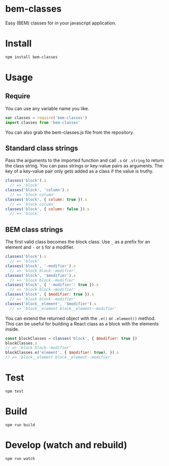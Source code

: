# bem-classes
Easy (BEM) classes for in your javascript application.

# Install
```bash
npm install bem-classes
```

# Usage

## Require
You can use any variable name you like.
```js
var classes = require('bem-classes')
import classes from 'bem-classes'
```
You can also grab the bem-classes.js file from the repository.

## Standard class strings
Pass the arguments to the imported function and call `.s` or `.string` to return the class string. You can pass strings or key-value pairs as arguments. The key of a key-value pair only gets added as a class if the value is truthy.
```js
classes('block').s
  // => 'block'
classes('block', 'column').s
  // => 'block column'
classes('block', { column: true }).s
  // => 'block column'
classes('block', { column: false }).s
  // => 'block'      
```

## BEM class strings
The first valid class becomes the block class.
Use `_` as a prefix for an element and `-` or `$` for a modifier.
```js
classes('block').s
  // => 'block'
classes('block', '-modifier').s
  // => 'block block--modifier'
classes('block', '$modifier').s
  // => 'block block--modifier'
classes('block', { '-modifier': true }).s
  // => 'block block--modifier'
classes('block', { $modifier: true }).s
  // => 'block block--modifier'
classes('block__element', '$modifier').s
  // => 'block__element block__element--modifier'  
```
You can extend the returned object with the `.e()` or `.element()` method. This can be useful for building a React class as a block with the elements inside.

```js
const blockClasses = classes('block', { $modifier: true })
blockClasses.s
// => 'block block--modifier'
blockClasses.e('element', { $modifier: true). }).s
// => 'block__element block__element--modifier'
```

# Test
```
npm test
```

# Build
```
npm run build
```

# Develop (watch and rebuild)
```
npm run watch
```
